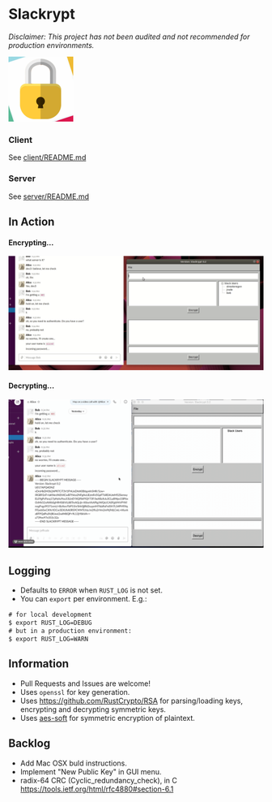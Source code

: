 # Slackrypt

_Disclaimer: This project has not been audited and not recommended for production environments._

<img src="https://github.com/jeffrade/slackrypt/blob/master/images/slackrypt.jpg" alt="logo" width="128" height="128">

### Client

See [client/README.md](https://github.com/jeffrade/slackrypt/blob/master/client/README.md)

### Server

See [server/README.md](https://github.com/jeffrade/slackrypt/blob/master/server/README.md)

## In Action

#### Encrypting...

<img src="https://github.com/jeffrade/slackrypt/blob/master/images/slackrypt-encrypt.gif" alt="encrypt-gif" width="1000">

#### Decrypting...

<img src="https://github.com/jeffrade/slackrypt/blob/master/images/slackrypt-decrypt.gif" alt="decrypt-gif" width="1000">

## Logging
 - Defaults to `ERROR` when `RUST_LOG` is not set.
 - You can `export` per environment. E.g.:
```
# for local development
$ export RUST_LOG=DEBUG
# but in a production environment:
$ export RUST_LOG=WARN
```

## Information
 - Pull Requests and Issues are welcome!
 - Uses `openssl` for key generation.
 - Uses https://github.com/RustCrypto/RSA for parsing/loading keys, encrypting and decrypting symmetric keys.
 - Uses [aes-soft](https://github.com/RustCrypto/block-ciphers/#supported-algorithms) for symmetric encryption of plaintext.

## Backlog
 - Add Mac OSX buld instructions.
 - Implement "New Public Key" in GUI menu.
 - radix-64 CRC (Cyclic_redundancy_check), in C https://tools.ietf.org/html/rfc4880#section-6.1
